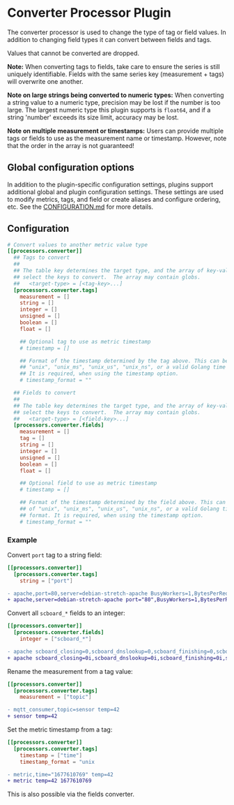 # Converter Processor Plugin

The converter processor is used to change the type of tag or field values.  In
addition to changing field types it can convert between fields and tags.

Values that cannot be converted are dropped.

**Note:** When converting tags to fields, take care to ensure the series is
still uniquely identifiable.  Fields with the same series key (measurement +
tags) will overwrite one another.

**Note on large strings being converted to numeric types:** When converting a
string value to a numeric type, precision may be lost if the number is too
large. The largest numeric type this plugin supports is `float64`, and if a
string 'number' exceeds its size limit, accuracy may be lost.

**Note on multiple measurement or timestamps:** Users can provide multiple
tags or fields to use as the measurement name or timestamp. However, note that
the order in the array is not guaranteed!

## Global configuration options <!-- @/docs/includes/plugin_config.md -->

In addition to the plugin-specific configuration settings, plugins support
additional global and plugin configuration settings. These settings are used to
modify metrics, tags, and field or create aliases and configure ordering, etc.
See the [CONFIGURATION.md][CONFIGURATION.md] for more details.

[CONFIGURATION.md]: ../../../docs/CONFIGURATION.md#plugins

## Configuration

```toml @sample.conf
# Convert values to another metric value type
[[processors.converter]]
  ## Tags to convert
  ##
  ## The table key determines the target type, and the array of key-values
  ## select the keys to convert.  The array may contain globs.
  ##   <target-type> = [<tag-key>...]
  [processors.converter.tags]
    measurement = []
    string = []
    integer = []
    unsigned = []
    boolean = []
    float = []

    ## Optional tag to use as metric timestamp
    # timestamp = []

    ## Format of the timestamp determined by the tag above. This can be any of
    ## "unix", "unix_ms", "unix_us", "unix_ns", or a valid Golang time format.
    ## It is required, when using the timestamp option.
    # timestamp_format = ""

  ## Fields to convert
  ##
  ## The table key determines the target type, and the array of key-values
  ## select the keys to convert.  The array may contain globs.
  ##   <target-type> = [<field-key>...]
  [processors.converter.fields]
    measurement = []
    tag = []
    string = []
    integer = []
    unsigned = []
    boolean = []
    float = []

    ## Optional field to use as metric timestamp
    # timestamp = []

    ## Format of the timestamp determined by the field above. This can be any
    ## of "unix", "unix_ms", "unix_us", "unix_ns", or a valid Golang time
    ## format. It is required, when using the timestamp option.
    # timestamp_format = ""
```

### Example

Convert `port` tag to a string field:

```toml
[[processors.converter]]
  [processors.converter.tags]
    string = ["port"]
```

```diff
- apache,port=80,server=debian-stretch-apache BusyWorkers=1,BytesPerReq=0
+ apache,server=debian-stretch-apache port="80",BusyWorkers=1,BytesPerReq=0
```

Convert all `scboard_*` fields to an integer:

```toml
[[processors.converter]]
  [processors.converter.fields]
    integer = ["scboard_*"]
```

```diff
- apache scboard_closing=0,scboard_dnslookup=0,scboard_finishing=0,scboard_idle_cleanup=0,scboard_keepalive=0,scboard_logging=0,scboard_open=100,scboard_reading=0,scboard_sending=1,scboard_starting=0,scboard_waiting=49
+ apache scboard_closing=0i,scboard_dnslookup=0i,scboard_finishing=0i,scboard_idle_cleanup=0i,scboard_keepalive=0i,scboard_logging=0i,scboard_open=100i,scboard_reading=0i,scboard_sending=1i,scboard_starting=0i,scboard_waiting=49i
```

Rename the measurement from a tag value:

```toml
[[processors.converter]]
  [processors.converter.tags]
    measurement = ["topic"]
```

```diff
- mqtt_consumer,topic=sensor temp=42
+ sensor temp=42
```

Set the metric timestamp from a tag:

```toml
[[processors.converter]]
  [processors.converter.tags]
    timestamp = ["time"]
    timestamp_format = "unix
```

```diff
- metric,time="1677610769" temp=42
+ metric temp=42 1677610769
```

This is also possible via the fields converter.
